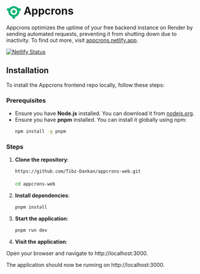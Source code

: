 # <img src="public/logo.png" alt="Appcrons Logo" style="width: 40px; height: 36px; border-radius: 5px;margin-bottom:-12px;" /> Appcrons

Appcrons optimizes the uptime of your free backend instance on Render by sending automated requests, preventing it from shutting down due to inactivity. To find out more, visit [appcrons.netlify.app](https://appcrons.netlify.app).

[![Netlify Status](https://api.netlify.com/api/v1/badges/b8c44552-732f-4793-9827-d84c93ab19c5/deploy-status)](https://app.netlify.com/sites/appcrons/deploys)

## Installation

To install the Appcrons frontend repo locally, follow these steps:

### Prerequisites

- Ensure you have **Node.js** installed. You can download it from [nodejs.org](https://nodejs.org/).
- Ensure you have **pnpm** installed. You can install it globally using npm:
  ```sh
  npm install -g pnpm
  ```

### Steps

1. **Clone the repository**:

   ```sh
   https://github.com/Tibz-Dankan/appcrons-web.git

   cd appcrons-web
   ```

1. **Install dependencies**:

   ```sh
   pnpm install

   ```

1. **Start the application**:

   ```sh
   pnpm run dev

   ```

1. **Visit the application**:

Open your browser and navigate to http://localhost:3000.

The application should now be running on http://localhost:3000.
